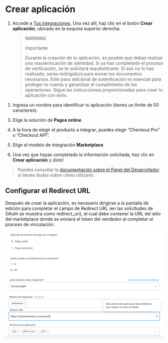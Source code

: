 # Crear aplicación

1. Accede a [Tus integraciones](https://www.mercadopago.com.br/developers/panel/app). Una vez allí, haz clic en el botón **Crear aplicación**, ubicado en la esquina superior derecha.

   > WARNING
   >
   > Importante
   >
   > Durante la creación de tu aplicación, es posible que debas realizar una reautenticación de identidad. Si ya has completado el proceso de verificación, se te solicitará reautenticarte. Si aún no lo has realizado, serás redirigido/a para enviar los documentos necesarios. Este paso adicional de autenticación es esencial para proteger tu cuenta y garantizar el cumplimiento de las operaciones. Sigue las instrucciones proporcionadas para crear tu aplicación con éxito.

2. Ingresa un nombre para identificar tu aplicación (tienes un límite de 50 caracteres).
3. Elige la solución de **Pagos online**.
4. A la hora de elegir el producto a integrar, puedes elegir “Checkout Pro” o “Checkout API”. 
5. Elige el modelo de integración **Marketplace**.
6. Una vez que hayas completado la información solicitada, haz clic en **Crear aplicación** y ¡listo!

> Puedes consultar la [documentación sobre el Panel del Desarrollador](/developers/es/docs/split-payment/additional-content/your-integrations/dashboard) si tienes dudas sobre cómo utilizarlo.

## Configurar el Redirect URL

Después de crear la aplicación, es necesario dirigirse a la pantalla de edición para completar el campo de Redirect URL (en las solicitudes de OAuth se muestra como redirect_uri), el cual debe contener la URL del sitio del marketplace donde se enviará el token del vendedor al completar el proceso de vinculación.

![Redirect URL](/images/split-payment/redirect-url-es.png)
